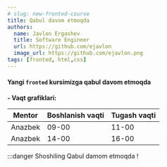 ```yaml
---
# slug: new-fronted-course
title: Qabul davom etmoqda
authors:
  name: Javlon Ergashev
  title: Software Engineer
  url: https://github.com/ejavlon
  image_url: https://github.com/ejavlon.png
tags: [fronted, html,css]
---
```


#### Yangi `fronted` kursimizga qabul davom etmoqda

**- Vaqt grafiklari:**

  | Mentor | Boshlanish vaqti | Tugash vaqti |
  | ------ | ----- | ------------------------ |
  | Anazbek | 09-00 | 11-00 |
  | Anazbek | 14-00 | 16-00 |\  

:::danger Shoshiling
Qabul damom etmoqda !
